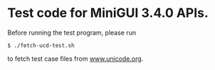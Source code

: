 # Test code for MiniGUI 3.4.0 APIs.

Before running the test program, please run

    $ ./fetch-ucd-test.sh

to fetch test case files from www.unicode.org.
